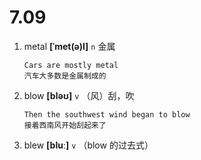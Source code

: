 # 7.09

1. metal **[ˈmet(ə)l]** `n` 金属

   ```
   Cars are mostly metal
   汽车大多数是金属制成的
   ```

2. blow **[bləʊ]** `v` （风）刮，吹

   ```
   Then the southwest wind began to blow
   接着西南风开始刮起来了
   ```

3. blew **[bluː]** `v` （blow 的过去式）
